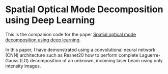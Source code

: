 # Spatial Optical Mode Decomposition using Deep Learning

This is the companion code for the paper [Spatial optical mode decomposition using deep learning](https://www.spiedigitallibrary.org/conference-proceedings-of-spie/11511/115110M/Spatial-optical-mode-decomposition-using-deep-learning/10.1117/12.2568424.full?SSO=1).

In this paper, I have demonstrated using a convolutional neural network (CNN) architecture such as Resnet20 how to perform complete Laguerre-Gauss (LG) decomposition of an unknown, incoming laser beam using only intensity images.
